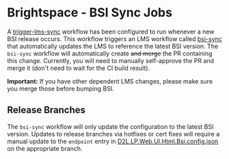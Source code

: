 # Brightspace - BSI Sync Jobs

A [trigger-lms-sync](https://github.com/Brightspace/brightspace-integration/blob/master/.github/workflows/trigger-lms-sync.yml) workflow has been configured to run whenever a new BSI release occurs. This workflow triggers an LMS workflow called [bsi-sync](https://github.com/Brightspace/lms/blob/master/.github/workflows/bsi-sync.yml) that automatically updates the LMS to reference the latest BSI version. The `bsi-sync` workflow will automatically create <s>and merge</s> the PR containing this change. Currently, you will need to manually self-approve the PR and merge it (don't need to wait for the CI build result).

**Important:** If you have other dependent LMS changes, please make sure you merge those before bumping BSI.

## Release Branches

The `bsi-sync` workflow will only update the configuration to the latest BSI version. Updates to release branches via hotfixes or cert fixes will require a manual update to the `endpoint` entry in [D2L.LP.Web.UI.Html.Bsi.config.json](https://github.com/Brightspace/lms/blob/master/lp/_config/Infrastructure/D2L.LP.Web.UI.Html.Bsi.config.json) on the appropriate branch.
